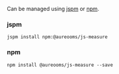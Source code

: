 Can be managed using
[jspm](http://jspm.io)
or [npm](https://github.com/npm/npm).

### jspm
```terminal
jspm install npm:@aureooms/js-measure
```

### npm
```terminal
npm install @aureooms/js-measure --save
```
